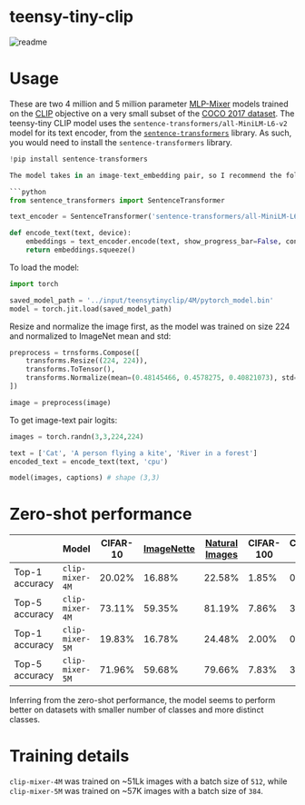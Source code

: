 # teensy-tiny-clip

![readme](https://user-images.githubusercontent.com/113657678/190564375-64be5212-a168-4e16-98e6-5dfb5ade70f5.png)

# Usage

These are two 4 million and 5 million parameter [MLP-Mixer]([http://](https://arxiv.org/abs/2105.01601)) models trained on the [CLIP](https://arxiv.org/abs/2103.00020) objective on a very small subset of the [COCO 2017 dataset](https://arxiv.org/abs/1405.0312). The teensy-tiny CLIP model uses the `sentence-transformers/all-MiniLM-L6-v2` model for its text encoder, from the [`sentence-transformers`](https://www.sbert.net/) library. As such, you would need to install the `sentence-transformers` library.

```python
!pip install sentence-transformers

The model takes in an image-text_embedding pair, so I recommend the following function for encoding text:

```python
from sentence_transformers import SentenceTransformer

text_encoder = SentenceTransformer('sentence-transformers/all-MiniLM-L6-v2')

def encode_text(text, device):
    embeddings = text_encoder.encode(text, show_progress_bar=False, convert_to_tensor=True, device=device)
    return embeddings.squeeze()
```

To load the model:
```python
import torch

saved_model_path = '../input/teensytinyclip/4M/pytorch_model.bin'
model = torch.jit.load(saved_model_path)
```

Resize and normalize the image first, as the model was trained on size 224 and normalized to ImageNet mean and std:

```python
preprocess = trnsforms.Compose([
    transforms.Resize((224, 224)),
    transforms.ToTensor(),
    transforms.Normalize(mean=(0.48145466, 0.4578275, 0.40821073), std=(0.26862954, 0.26130258, 0.27577711)),
])

image = preprocess(image)
```


To get image-text pair logits:

```python
images = torch.randn(3,3,224,224)

text = ['Cat', 'A person flying a kite', 'River in a forest']
encoded_text = encode_text(text, 'cpu')

model(images, captions) # shape (3,3)

```

# Zero-shot performance

| | Model | CIFAR-10 | [ImageNette](https://github.com/fastai/imagenette) | [Natural Images](https://arxiv.org/abs/1807.10108) | CIFAR-100 | Caltech-256 |
| --- | --- | --- | --- | --- | --- | --- |
| Top-1 accuracy | `clip-mixer-4M` | 20.02% | 16.88% | 22.58% | 1.85% | 0.47% |
| Top-5 accuracy | `clip-mixer-4M` | 73.11% | 59.35% | 81.19% | 7.86% | 3.39% |
| Top-1 accuracy | `clip-mixer-5M` | 19.83% | 16.78% | 24.48% | 2.00% | 0.47% |
| Top-5 accuracy | `clip-mixer-5M` | 71.96% | 59.68% | 79.66% | 7.83% | 3.37% |

Inferring from the zero-shot performance, the model seems to perform better on datasets with smaller number of classes and more distinct classes.

# Training details

`clip-mixer-4M` was trained on ~51Lk images with a batch size of `512`, while `clip-mixer-5M` was trained on ~57K images with a batch size of `384`.
